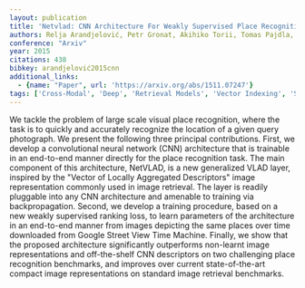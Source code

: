 ```yaml
---
layout: publication
title: 'Netvlad: CNN Architecture For Weakly Supervised Place Recognition'
authors: Relja Arandjelović, Petr Gronat, Akihiko Torii, Tomas Pajdla, Josef Sivic
conference: "Arxiv"
year: 2015
citations: 438
bibkey: arandjelović2015cnn
additional_links:
  - {name: "Paper", url: 'https://arxiv.org/abs/1511.07247'}
tags: ['Cross-Modal', 'Deep', 'Retrieval Models', 'Vector Indexing', 'Supervised', 'Training Strategy', 'Applications']
---
```

We tackle the problem of large scale visual place recognition, where the task
is to quickly and accurately recognize the location of a given query
photograph. We present the following three principal contributions. First, we
develop a convolutional neural network (CNN) architecture that is trainable in
an end-to-end manner directly for the place recognition task. The main
component of this architecture, NetVLAD, is a new generalized VLAD layer,
inspired by the "Vector of Locally Aggregated Descriptors" image representation
commonly used in image retrieval. The layer is readily pluggable into any CNN
architecture and amenable to training via backpropagation. Second, we develop a
training procedure, based on a new weakly supervised ranking loss, to learn
parameters of the architecture in an end-to-end manner from images depicting
the same places over time downloaded from Google Street View Time Machine.
Finally, we show that the proposed architecture significantly outperforms
non-learnt image representations and off-the-shelf CNN descriptors on two
challenging place recognition benchmarks, and improves over current
state-of-the-art compact image representations on standard image retrieval
benchmarks.
